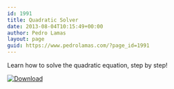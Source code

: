```yaml
---
id: 1991
title: Quadratic Solver
date: 2013-08-04T10:15:49+00:00
author: Pedro Lamas
layout: page
guid: https://www.pedrolamas.com/?page_id=1991
---
```


Learn how to solve the quadratic equation, step by step!

[![Download](wp-content/uploads/2013/08/258x67_WPS_Download_cyan.png)](http://windowsphone.com/s?appid=d20a5ada-053e-4f4a-8669-2685e2da9e78)
